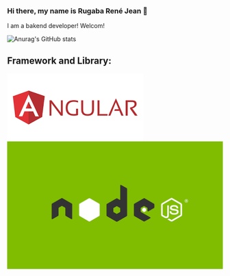 ### Hi there, my name is Rugaba René Jean 👋

I am a bakend developer! Welcom!

![Anurag's GitHub stats](https://github-readme-stats.vercel.app/api?username=ReneRugaba&theme=calm&show_icons=true)

## Framework and Library:
<img align="left" src="https://github.com/ReneRugaba/ReneRugaba/blob/main/img/ANGULAR.png"/>
<img align="left" wigth="250px" src="https://github.com/ReneRugaba/ReneRugaba/blob/main/img/0%20T6tdupZFishq1o5t.png"/>
